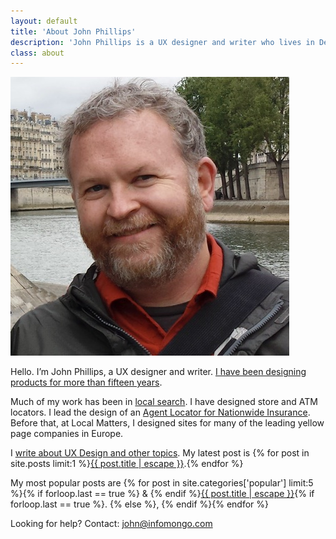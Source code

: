 ```yaml
---
layout: default
title: 'About John Phillips'
description: 'John Phillips is a UX designer and writer who lives in Denver, CO.'
class: about
---
```


<section class="white" markdown="1">
	
<div class="">
   <img src="/img/about-me.jpg" alt="Photo of John Phillips on the banks of the Seine river in Paris" class="about float border">
</div>	
	
Hello. I’m John Phillips,  a UX designer and writer. [I have been designing products for more than fifteen years][ux].

Much of my work has been in [local search][loc]. I have designed store and ATM locators. I lead the design of an [Agent Locator for Nationwide Insurance][nw]. Before that, at Local Matters, I designed sites for many of the leading yellow page companies in Europe.

[ux]: /ux-design/
[w]: /posts/
[nw]: /ux-design/nationwide-locator
[loc]: /ux-design/map-pins

I [write about UX Design and other topics][w]. My latest post is 
{% for post in site.posts limit:1 %}<a href="{{ post.url}}">{{ post.title | escape }}</a>.{% endfor %} 

My most popular posts are 
{% for post in site.categories['popular'] limit:5 %}{% if forloop.last == true %} & {% endif %}<a href="{{ post.url}}">{{ post.title | escape }}</a>{% if forloop.last == true %}. {% else %}, 
{% endif %}{% endfor %}

Looking for help? Contact: <a href="&#x6D;&#97;&#105;l&#116;&#x6F;:&#106;&#111;&#x68;&#x6E;&#64;&#x69;&#x6E;f&#111;&#x6D;&#x6F;&#110;&#x67;&#111;&#46;&#x63;&#111;&#109;">&#106;&#111;&#x68;&#x6E;&#64;&#x69;&#x6E;f&#111;&#x6D;&#x6F;&#110;&#x67;&#111;&#46;&#x63;&#111;&#109;</a>

</section>